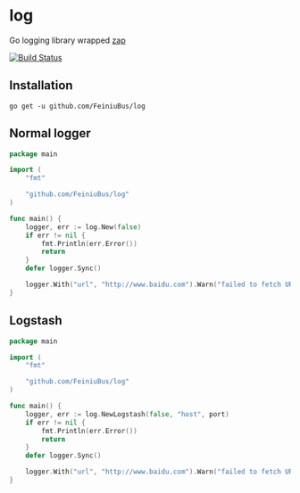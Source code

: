 # log

Go logging library wrapped [zap](https://github.com/uber-go/zap)

[![Build Status](https://travis-ci.org/FeiniuBus/log.svg?branch=master)](https://travis-ci.org/FeiniuBus/log)

## Installation

`go get -u github.com/FeiniuBus/log`

## Normal logger

```Go
package main

import (
    "fmt"

    "github.com/FeiniuBus/log"
)

func main() {
    logger, err := log.New(false)
    if err != nil {
        fmt.Println(err.Error())
        return
    }
    defer logger.Sync()

    logger.With("url", "http://www.baidu.com").Warn("failed to fetch URL")
}
```

## Logstash

```Go
package main

import (
    "fmt"

    "github.com/FeiniuBus/log"
)

func main() {
    logger, err := log.NewLogstash(false, "host", port)
    if err != nil {
        fmt.Println(err.Error())
        return
    }
    defer logger.Sync()

    logger.With("url", "http://www.baidu.com").Warn("failed to fetch URL")
}
```